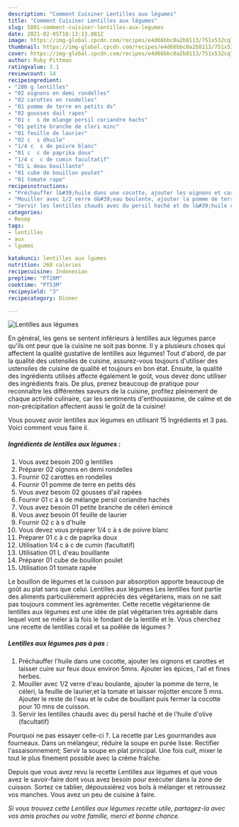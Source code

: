 ```yaml
---
description: "Comment Cuisiner Lentilles aux légumes"
title: "Comment Cuisiner Lentilles aux légumes"
slug: 5801-comment-cuisiner-lentilles-aux-legumes
date: 2021-02-05T18:13:13.081Z
image: https://img-global.cpcdn.com/recipes/e4d66bbc0a2b8113/751x532cq70/lentilles-aux-legumes-photo-principale-de-la-recette.jpg
thumbnail: https://img-global.cpcdn.com/recipes/e4d66bbc0a2b8113/751x532cq70/lentilles-aux-legumes-photo-principale-de-la-recette.jpg
cover: https://img-global.cpcdn.com/recipes/e4d66bbc0a2b8113/751x532cq70/lentilles-aux-legumes-photo-principale-de-la-recette.jpg
author: Ruby Pittman
ratingvalue: 3.1
reviewcount: 14
recipeingredient:
- "200 g lentilles"
- "02 oignons en demi rondelles"
- "02 carottes en rondelles"
- "01 pomme de terre en petits ds"
- "02 gousses dail rapes"
- "01 c  s de mlange persil coriandre hachs"
- "01 petite branche de cleri minc"
- "01 feuille de laurier"
- "02 c  s dhuile"
- "1/4 c  s de poivre blanc"
- "01 c  c de paprika doux"
- "1/4 c  c de cumin facultatif"
- "01 L deau bouillante"
- "01 cube de bouillon poulet"
- "01 tomate rape"
recipeinstructions:
- "Préchauffer l&#39;huile dans une cocotte, ajouter les oignons et carottes et laisser cuire sur feux doux environ 5mns. Ajouter les épices, l&#39;ail et fines herbes."
- "Mouiller avec 1/2 verre d&#39;eau boulante, ajouter la pomme de terre, le céleri, la feuille de laurier,et la tomate et laisser mijotter encore 5 mns. Ajouter le reste de l&#39;eau et le cube de bouillant puis fermer la cocotte pour 10 mns de cuisson."
- "Servir les lentilles chauds avec du persil haché et de l&#39;huile d&#39;olive (facultatif)"
categories:
- Resep
tags:
- lentilles
- aux
- lgumes

katakunci: lentilles aux lgumes 
nutrition: 268 calories
recipecuisine: Indonesian
preptime: "PT28M"
cooktime: "PT53M"
recipeyield: "3"
recipecategory: Dinner

---
```



![Lentilles aux légumes](https://img-global.cpcdn.com/recipes/e4d66bbc0a2b8113/751x532cq70/lentilles-aux-legumes-photo-principale-de-la-recette.jpg)

En général, les gens se sentent inférieurs à lentilles aux légumes parce qu'ils ont peur que la cuisine ne soit pas bonne. Il y a plusieurs choses qui affectent la qualité gustative de lentilles aux légumes! Tout d'abord, de par la qualité des ustensiles de cuisine, assurez-vous toujours d'utiliser des ustensiles de cuisine de qualité et toujours en bon état. Ensuite, la qualité des ingrédients utilisés affecte également le goût, vous devez donc utiliser des ingrédients frais. De plus, prenez beaucoup de pratique pour reconnaître les différentes saveurs de la cuisine, profitez pleinement de chaque activité culinaire, car les sentiments d'enthousiasme, de calme et de non-précipitation affectent aussi le goût de la cuisine!

<!--inarticleads1-->

Vous pouvez avoir lentilles aux légumes en utilisant 15 Ingrédients et 3 pas. Voici comment vous faire il.

##### Ingrédients de lentilles aux légumes :

1. Vous avez besoin 200 g lentilles
1. Préparer 02 oignons en demi rondelles
1. Fournir 02 carottes en rondelles
1. Fournir 01 pomme de terre en petits dès
1. Vous avez besoin 02 gousses d&#39;ail rapées
1. Fournir 01 c à s de mélange persil coriandre hachés
1. Vous avez besoin 01 petite branche de céleri émincé
1. Vous avez besoin 01 feuille de laurier
1. Fournir 02 c à s d&#39;huile
1. Vous devez vous préparer 1/4 c à s de poivre blanc
1. Préparer 01 c à c de paprika doux
1. Utilisation 1/4 c à c de cumin (facultatif)
1. Utilisation 01 L d&#39;eau bouillante
1. Préparer 01 cube de bouillon poulet
1. Utilisation 01 tomate rapée


Le bouillon de légumes et la cuisson par absorption apporte beaucoup de goût au plat sans que celui. Lentilles aux légumes Les lentilles font partie des aliments particulièrement appréciés des végétariens, mais on ne sait pas toujours comment les agrémenter. Cette recette végétarienne de lentilles aux légumes est une idée de plat végétarien très agréable dans lequel vont se méler à la fois le fondant de la lentille et le. Vous cherchez une recette de lentilles corail et sa poêlée de légumes ? 

<!--inarticleads2-->

##### Lentilles aux légumes pas à pas :

1. Préchauffer l&#39;huile dans une cocotte, ajouter les oignons et carottes et laisser cuire sur feux doux environ 5mns. Ajouter les épices, l&#39;ail et fines herbes.
1. Mouiller avec 1/2 verre d&#39;eau boulante, ajouter la pomme de terre, le céleri, la feuille de laurier,et la tomate et laisser mijotter encore 5 mns. Ajouter le reste de l&#39;eau et le cube de bouillant puis fermer la cocotte pour 10 mns de cuisson.
1. Servir les lentilles chauds avec du persil haché et de l&#39;huile d&#39;olive (facultatif)


Pourquoi ne pas essayer celle-ci ?. La recette par Les gourmandes aux fourneaux. Dans un mélangeur, réduire la soupe en purée lisse. Rectifier l&#39;assaisonnement; Servir la soupe en plat principal. Une fois cuit, mixer le tout le plus finement possible avec la crème fraîche. 

<!--inarticleads1-->

<p>
Depuis que vous avez revu la recette Lentilles aux légumes et que vous avez le savoir-faire dont vous avez besoin pour exécuter dans la zone de cuisson. Sortez ce tablier, dépoussiérez vos bols à mélanger et retroussez vos manches. Vous avez un peu de cuisine à faire.
</p>

<p>
<i>Si vous trouvez cette Lentilles aux légumes recette utile, partagez-la avec vos amis proches ou votre famille, merci et bonne chance.</i>
</p>
